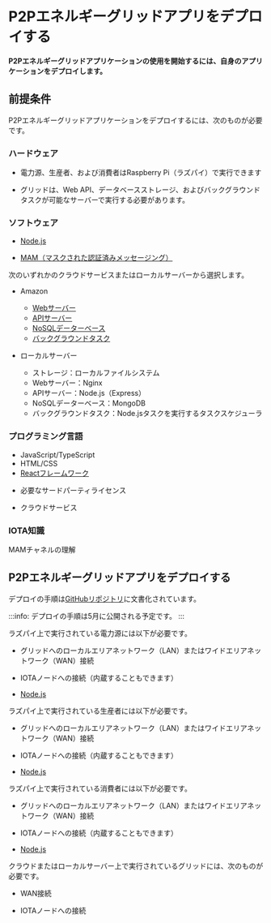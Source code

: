 # P2Pエネルギーグリッドアプリをデプロイする
<!-- # Deploy the P2P energy grid app -->

**P2Pエネルギーグリッドアプリケーションの使用を開始するには、自身のアプリケーションをデプロイします。**
<!-- **To start using the P2P energy grid app, deploy your own application.** -->

## 前提条件
<!-- ## Prerequisites -->

P2Pエネルギーグリッドアプリケーションをデプロイするには、次のものが必要です。
<!-- To deploy the P2P energy grid app, you must have the following: -->

### ハードウェア
<!-- ### Hardware -->

* 電力源、生産者、および消費者はRaspberry Pi（ラズパイ）で実行できます
<!-- * The sources, producers, and consumers can run on Raspberry Pis (RPi) -->
* グリッドは、Web API、データベースストレージ、およびバックグラウンドタスクが可能なサーバーで実行する必要があります。
<!-- * The grid must be run on a server that's capable of web APIs, database storage and background tasks -->

### ソフトウェア
<!-- ### Software -->

* [Node.js](https://nodejs.org/)

* [MAM（マスクされた認証済みメッセージング）](https://github.com/iotaledger/mam.client.js)
<!-- * [MAM (Masked Authenticated Messaging)](https://github.com/iotaledger/mam.client.js) -->

次のいずれかのクラウドサービスまたはローカルサーバーから選択します。
<!-- Choose from one of the following cloud services or a local server: -->

* Amazon
    * [Webサーバー](https://aws.amazon.com/s3/)
    <!-- * [Web server](https://aws.amazon.com/s3/) -->
    * [APIサーバー](https://aws.amazon.com/api-gateway/)
    <!-- * [API server](https://aws.amazon.com/api-gateway/) -->
    * [NoSQLデーターベース](https://aws.amazon.com/dynamodb/)
    <!-- * [NoSQL database](https://aws.amazon.com/dynamodb/) -->
    * [バックグラウンドタスク](https://aws.amazon.com/lambda/)
    <!-- * [Background tasks](https://aws.amazon.com/lambda/) -->

* ローカルサーバー
  <!-- * Local server -->
    * ストレージ：ローカルファイルシステム
    <!-- * Storage: local file system -->
    * Webサーバー：Nginx
    <!-- * Web server: Nginx -->
    * APIサーバー：Node.js（Express）
    <!-- * API server: Node.js with Express -->
    * NoSQLデーターベース：MongoDB
    <!-- * NoSQL database: MongoDB -->
    * バックグラウンドタスク：Node.jsタスクを実行するタスクスケジューラ
    <!-- * Background tasks: Task scheduler running Node.js tasks -->

### プログラミング言語
<!-- ### Programming knowledge -->

* JavaScript/TypeScript
* HTML/CSS
* [Reactフレームワーク](https://github.com/facebook/create-react-app)
<!-- * [React framework](https://github.com/facebook/create-react-app) -->
* 必要なサードパーティライセンス
<!-- * Required third-party licenses -->
* クラウドサービス
<!-- * Cloud services -->

### IOTA知識
<!-- ### IOTA knowledge -->

MAMチャネルの理解
<!-- An understanding of MAM channels. -->

## P2Pエネルギーグリッドアプリをデプロイする
<!-- ## Deploy the P2P energy grid app -->

デプロイの手順は[GitHubリポジトリ](https://github.com/iotaledger/poc-p2p-energy)に文書化されています。
<!--The deployment instructions are documented in the [GitHub repository](https://github.com/iotaledger/poc-p2p-energy).-->

:::info:
デプロイの手順は5月に公開される予定です。
:::
<!-- :::info: -->
<!-- The deployment instructions will be available in May. -->
<!-- ::: -->

ラズパイ上で実行されている電力源には以下が必要です。
<!-- Sources running on RPi need the following: -->
* グリッドへのローカルエリアネットワーク（LAN）またはワイドエリアネットワーク（WAN）接続
<!-- * Local area network (LAN) or wide area network (WAN) connection to the grid -->
* IOTAノードへの接続（内蔵することもできます）
<!-- * Connection to an IOTA node (can be internal) -->
* [Node.js](https://github.com/audstanley/NodeJs-Raspberry-Pi)

ラズパイ上で実行されている生産者には以下が必要です。
<!-- Producers running on RPi need the following: -->
* グリッドへのローカルエリアネットワーク（LAN）またはワイドエリアネットワーク（WAN）接続
<!-- * Local area network (LAN) or wide area network (WAN) connection to the grid -->
* IOTAノードへの接続（内蔵することもできます）
<!-- * Connection to an IOTA node (can be internal) -->
* [Node.js](https://github.com/audstanley/NodeJs-Raspberry-Pi)

ラズパイ上で実行されている消費者には以下が必要です。
<!-- Consumers running on RPi need the following: -->
* グリッドへのローカルエリアネットワーク（LAN）またはワイドエリアネットワーク（WAN）接続
<!-- * Local area network (LAN) or wide area network (WAN) connection to the grid -->
* IOTAノードへの接続（内蔵することもできます）
<!-- * Connection to an IOTA node (can be internal) -->
* [Node.js](https://github.com/audstanley/NodeJs-Raspberry-Pi)

クラウドまたはローカルサーバー上で実行されているグリッドには、次のものが必要です。
<!-- Grids running in the cloud or on a local server need the following: -->
* WAN接続
<!-- * WAN connection -->
* IOTAノードへの接続
<!-- * Connection to an IOTA node -->
